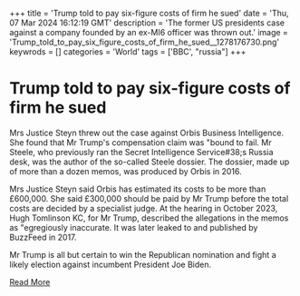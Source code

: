 +++
title = 'Trump told to pay six-figure costs of firm he sued'
date = 'Thu, 07 Mar 2024 16:12:19 GMT'
description = 'The former US presidents case against a company founded by an ex-MI6 officer was thrown out.'
image = 'Trump_told_to_pay_six_figure_costs_of_firm_he_sued__1278176730.png'
keywrods =  []
categories = 'World'
tags = ['BBC', "russia"]
+++

# Trump told to pay six-figure costs of firm he sued

Mrs Justice Steyn threw out the case against Orbis Business Intelligence.
She found that Mr Trump<bb>'s compensation claim was <bb>"bound to fail.
Mr Steele, who previously ran the Secret Intelligence Service<bb>#38;s Russia desk, was the author of the so-called Steele dossier.
The dossier, made up of more than a dozen memos, was produced by Orbis in 2016.

Mrs Justice Steyn said Orbis has estimated its costs to be more than £600,000.
She said £300,000 should be paid by Mr Trump before the total costs are decided by a specialist judge.
At the hearing in October 2023, Hugh Tomlinson KC, for Mr Trump, described the allegations in the memos as <bb>"egregiously inaccurate.
It was later leaked to and published by BuzzFeed in 2017.

Mr Trump is all but certain to win the Republican nomination and fight a likely election against incumbent President Joe Biden.


[Read More](https://www.bbc.co.uk/news/uk-68499543)
